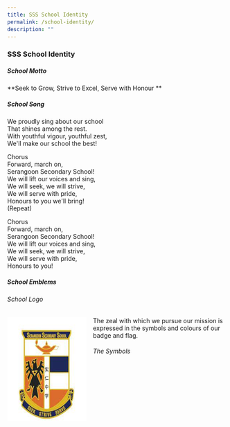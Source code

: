```yaml
---
title: SSS School Identity
permalink: /school-identity/
description: ""
---
```

### SSS School Identity
 
##### School Motto 
**Seek to Grow, Strive to Excel, Serve with Honour
**

##### School Song 
We proudly sing about our school  
That shines among the rest.  
With youthful vigour, youthful zest,  
We'll make our school the best!  
  
Chorus  
Forward, march on,  
Serangoon Secondary School!  
We will lift our voices and sing,  
We will seek, we will strive,  
We will serve with pride,  
Honours to you we'll bring!  
(Repeat)  
  
Chorus  
Forward, march on,  
Serangoon Secondary School!  
We will lift our voices and sing,  
We will seek, we will strive,  
We will serve with pride,  
Honours to you!  
  

##### School Emblems
###### School Logo
<img src="/images/download.jpg" style="width:183px;height:240px;margin-right:15px;" align = "Left">
The zeal with which we pursue our mission is expressed in the symbols and colours of our badge and flag.


###### The Symbols